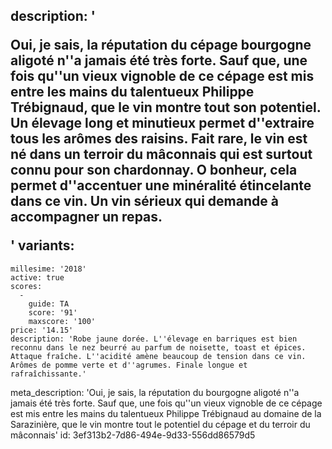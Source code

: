 description: '<p>Oui, je sais, la réputation du cépage bourgogne aligoté n''a jamais été très forte. Sauf que, une fois qu''un vieux vignoble de ce cépage est mis entre les mains du talentueux Philippe Trébignaud, que le vin montre tout son potentiel. Un élevage long et minutieux permet d''extraire tous les arômes des raisins. Fait rare, le vin est né dans un terroir du mâconnais qui est surtout connu pour son chardonnay. O bonheur, cela permet d''accentuer une minéralité étincelante dans ce vin. Un vin sérieux qui demande à accompagner un repas.</p>'
variants:
  -
    millesime: '2018'
    active: true
    scores:
      -
        guide: TA
        score: '91'
        maxscore: '100'
    price: '14.15'
    description: 'Robe jaune dorée. L''élevage en barriques est bien reconnu dans le nez beurré au parfum de noisette, toast et épices. Attaque fraîche. L''acidité amène beaucoup de tension dans ce vin. Arômes de pomme verte et d''agrumes. Finale longue et rafraîchissante.'
meta_description: 'Oui, je sais, la réputation du bourgogne aligoté n''a jamais été très forte. Sauf que, une fois qu''un vieux vignoble de ce cépage est mis entre les mains du talentueux Philippe Trébignaud au domaine de la Sarazinière, que le vin montre tout le potentiel du cépage et du terroir du mâconnais'
id: 3ef313b2-7d86-494e-9d33-556dd86579d5
